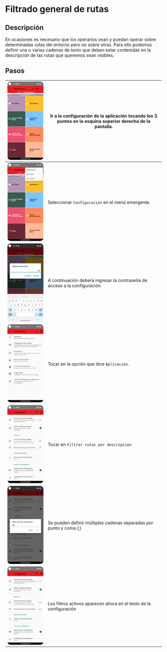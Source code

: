 # Filtrado general de rutas

## Descripción

En ocasiones es necesario que los operarios vean y puedan operar sobre determinadas rutas del entorno pero no sobre
otras. Para ello podemos definir una o varias cadenas de texto que deben estar contenidas en la descripción de las rutas
que queremos sean visibles.

## Pasos

| ![home.png](home.png)                                                 | Ir a la configuración de la aplicación tocando los 3 puntos en la esquina superior derecha de la pantalla. | 
|-----------------------------------------------------------------------|------------------------------------------------------------------------------------------------------------|
| ![home_conf_button.png](home_conf_button.png)                         | Seleccionar `Configuración` en el menú emergente.                                                          |
| ![home_conf_pass.png](home_conf_pass.png)                             | A continuación deberá ingresar la contraseña de acceso a la configuración.                                 |
| ![settings_main.png](settings_main.png)                               | Tocar en la opción que dice `Aplicación`.                                                                  |
| ![settings_app_bottom_options.png](settings_app_bottom_options.png)   | Tocar en `Filtrar rutas por descripción`                                                                   |
| ![settings_route_filter.png](settings_route_filter.png)               | Se pueden definir múltiples cadenas separadas por punto y coma (;)                                         |
| ![settings_route_filter_active.png](settings_route_filter_active.png) | Los filtros activos aparecen ahora en el texto de la configuración                                         |